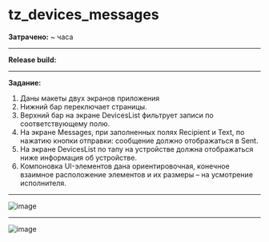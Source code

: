 # tz_devices_messages

**Затрачено:** ~ часа
***
**Release build:**

***
**Задание:**

1. Даны макеты двух экранов приложения
2. Нижний бар переключает страницы.
3. Верхний бар на экране DevicesList фильтрует записи по соответствующему полю.
4. На экране Messages, при заполненных полях Recipient и Text, по нажатию кнопки отправки: сообщение должно отображаться в Sent.
5. На экране DevicesList по тапу на устройстве должна отображаться ниже информация об устройстве.
6. Компоновка UI-элементов дана ориентировочная, конечное взаимное расположение элементов и их размеры – на усмотрение исполнителя. 
***
![image](https://github.com/user-attachments/assets/7cf5e1fd-48df-430f-a2ad-5243dec2df80)
***
![image](https://github.com/user-attachments/assets/ecdeeaab-80ee-4895-acd3-2ab517dacc45)
